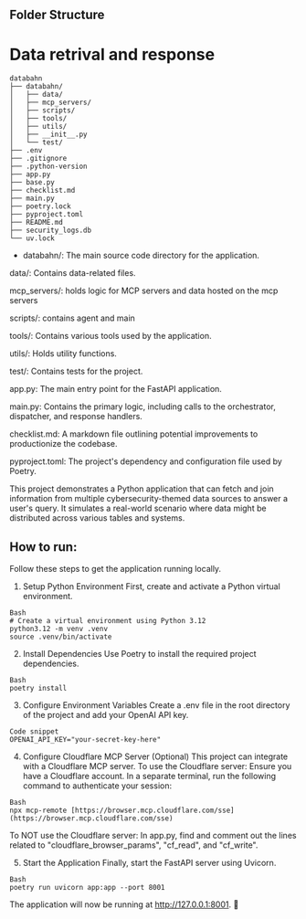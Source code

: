 ## Folder Structure
# Data retrival and response

```
databahn
├── databahn/
│   ├── data/
│   ├── mcp_servers/
│   ├── scripts/
│   ├── tools/
│   ├── utils/
│   ├── __init__.py
│   └── test/
├── .env
├── .gitignore
├── .python-version
├── app.py
├── base.py
├── checklist.md
├── main.py
├── poetry.lock
├── pyproject.toml
├── README.md
├── security_logs.db
└── uv.lock
```

* databahn/: The main source code directory for the application.

data/: Contains data-related files.

mcp_servers/: holds logic for MCP servers and data hosted on the mcp servers

scripts/: contains agent and main

tools/: Contains various tools used by the application.

utils/: Holds utility functions.

test/: Contains tests for the project.

app.py: The main entry point for the FastAPI application.

main.py: Contains the primary logic, including calls to the orchestrator, dispatcher, and response handlers.

checklist.md: A markdown file outlining potential improvements to productionize the codebase.

pyproject.toml: The project's dependency and configuration file used by Poetry.

This project demonstrates a Python application that can fetch and join information from multiple cybersecurity-themed data sources to answer a user's query. It simulates a real-world scenario where data might be distributed across various tables and systems.


## How to run:

Follow these steps to get the application running locally.

1. Setup Python Environment
First, create and activate a Python virtual environment.
```
Bash
# Create a virtual environment using Python 3.12
python3.12 -m venv .venv
source .venv/bin/activate
```

2. Install Dependencies
Use Poetry to install the required project dependencies.
```
Bash
poetry install
```

3. Configure Environment Variables
Create a .env file in the root directory of the project and add your OpenAI API key.
```
Code snippet
OPENAI_API_KEY="your-secret-key-here"
```

4. Configure Cloudflare MCP Server (Optional)
This project can integrate with a Cloudflare MCP server.
To use the Cloudflare server:
Ensure you have a Cloudflare account.
In a separate terminal, run the following command to authenticate your session:
```
Bash
npx mcp-remote [https://browser.mcp.cloudflare.com/sse](https://browser.mcp.cloudflare.com/sse)
```
To NOT use the Cloudflare server:
In app.py, find and comment out the lines related to "cloudflare_browser_params", "cf_read", and "cf_write".

5. Start the Application
Finally, start the FastAPI server using Uvicorn.
```
Bash
poetry run uvicorn app:app --port 8001
```

The application will now be running at http://127.0.0.1:8001. 🚀